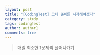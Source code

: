 ```yaml
---
layout: post
title: "[CodingTest] 코테 준비를 시작해야겠다"
category: study
tags: codingtest
author: author1
comments: true
---
```


> 매일 최소한 1문제씩 풀어나가기

<!--more-->